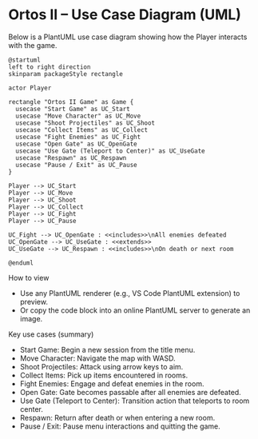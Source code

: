 # Ortos II – Use Case Diagram (UML)

Below is a PlantUML use case diagram showing how the Player interacts with the game.

```plantuml
@startuml
left to right direction
skinparam packageStyle rectangle

actor Player

rectangle "Ortos II Game" as Game {
  usecase "Start Game" as UC_Start
  usecase "Move Character" as UC_Move
  usecase "Shoot Projectiles" as UC_Shoot
  usecase "Collect Items" as UC_Collect
  usecase "Fight Enemies" as UC_Fight
  usecase "Open Gate" as UC_OpenGate
  usecase "Use Gate (Teleport to Center)" as UC_UseGate
  usecase "Respawn" as UC_Respawn
  usecase "Pause / Exit" as UC_Pause
}

Player --> UC_Start
Player --> UC_Move
Player --> UC_Shoot
Player --> UC_Collect
Player --> UC_Fight
Player --> UC_Pause

UC_Fight --> UC_OpenGate : <<includes>>\nAll enemies defeated
UC_OpenGate --> UC_UseGate : <<extends>>
UC_UseGate --> UC_Respawn : <<includes>>\nOn death or next room

@enduml
```

How to view
- Use any PlantUML renderer (e.g., VS Code PlantUML extension) to preview.
- Or copy the code block into an online PlantUML server to generate an image.

Key use cases (summary)
- Start Game: Begin a new session from the title menu.
- Move Character: Navigate the map with WASD.
- Shoot Projectiles: Attack using arrow keys to aim.
- Collect Items: Pick up items encountered in rooms.
- Fight Enemies: Engage and defeat enemies in the room.
- Open Gate: Gate becomes passable after all enemies are defeated.
- Use Gate (Teleport to Center): Transition action that teleports to room center.
- Respawn: Return after death or when entering a new room.
- Pause / Exit: Pause menu interactions and quitting the game.







